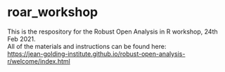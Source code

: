 # roar_workshop

This is the respository for the Robust Open Analysis in R workshop, 24th Feb 2021.  
All of the materials and instructions can be found here:  
https://jean-golding-institute.github.io/robust-open-analysis-r/welcome/index.html
